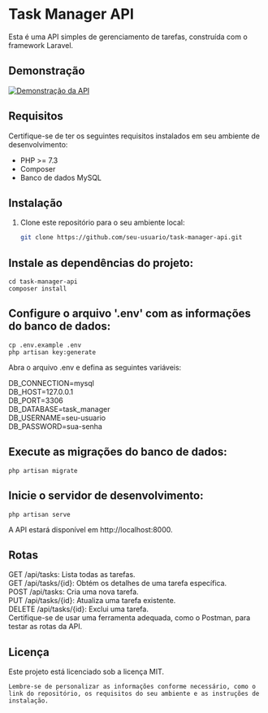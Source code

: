 # Task Manager API

Esta é uma API simples de gerenciamento de tarefas, construída com o framework Laravel.

## Demonstração

[![Demonstração da API](https://img.youtu.be/69j8mQZTO6E.jpg)](https://youtu.be/69j8mQZTO6E)

## Requisitos

Certifique-se de ter os seguintes requisitos instalados em seu ambiente de desenvolvimento:

- PHP >= 7.3
- Composer
- Banco de dados MySQL

## Instalação

1. Clone este repositório para o seu ambiente local:

   ```bash
   git clone https://github.com/seu-usuario/task-manager-api.git

## Instale as dependências do projeto:

    cd task-manager-api
    composer install

## Configure o arquivo '.env' com as informações do banco de dados:

    cp .env.example .env
    php artisan key:generate

Abra o arquivo .env e defina as seguintes variáveis:

DB_CONNECTION=mysql</br>
DB_HOST=127.0.0.1</br>
DB_PORT=3306</br>
DB_DATABASE=task_manager</br>
DB_USERNAME=seu-usuario</br>
DB_PASSWORD=sua-senha</br>

## Execute as migrações do banco de dados:

    php artisan migrate

## Inicie o servidor de desenvolvimento:

    php artisan serve

A API estará disponível em http://localhost:8000.

## Rotas
GET /api/tasks: Lista todas as tarefas.</br>
GET /api/tasks/{id}: Obtém os detalhes de uma tarefa específica.</br>
POST /api/tasks: Cria uma nova tarefa.</br>
PUT /api/tasks/{id}: Atualiza uma tarefa existente.</br>
DELETE /api/tasks/{id}: Exclui uma tarefa.</br>
Certifique-se de usar uma ferramenta adequada, como o Postman, para testar as rotas da API.

## Licença
Este projeto está licenciado sob a licença MIT.


    Lembre-se de personalizar as informações conforme necessário, como o link do repositório, os requisitos do seu ambiente e as instruções de instalação.
